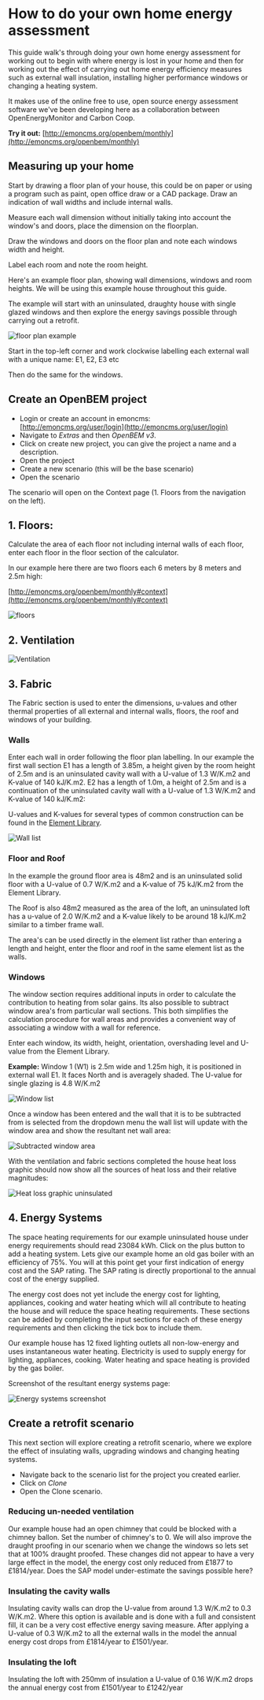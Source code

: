 # How to do your own home energy assessment

This guide walk's through doing your own home energy assessment for working out to begin with where energy is lost in your home and then for working out the effect of carrying out home energy efficiency measures such as external wall insulation, installing higher performance windows or changing a heating system.

It makes use of the online free to use, open source energy assessment software we've been developing here as a collaboration between OpenEnergyMonitor and Carbon Coop.

**Try it out:** [http://emoncms.org/openbem/monthly](http://emoncms.org/openbem/monthly)

## Measuring up your home

Start by drawing a floor plan of your house, this could be on paper or using a program such as paint, open office draw or a CAD package. Draw an indication of wall widths and include internal walls.

Measure each wall dimension without initially taking into account the window's and doors, place the dimension on the floorplan. 

Draw the windows and doors on the floor plan and note each windows width and height.

Label each room and note the room height.

Here's an example floor plan, showing wall dimensions, windows and room heights. We will be using this example house throughout this guide.

The example will start with an uninsulated, draughty house with single glazed windows and then explore the energy savings possible through carrying out a retrofit.

![floor plan example](files/floorplan.png)

Start in the top-left corner and work clockwise labelling each external wall with a unique name: E1, E2, E3 etc

Then do the same for the windows.

## Create an OpenBEM project

- Login or create an account in emoncms: [http://emoncms.org/user/login](http://emoncms.org/user/login)
- Navigate to *Extras* and then *OpenBEM v3*.
- Click on create new project, you can give the project a name and a description.
- Open the project
- Create a new scenario (this will be the base scenario)
- Open the scenario

The scenario will open on the Context page (1. Floors from the navigation on the left).

## 1. Floors: 

Calculate the area of each floor not including internal walls of each floor, enter each floor in the floor section of the calculator.

In our example here there are two floors each 6 meters by 8 meters and 2.5m high:

[http://emoncms.org/openbem/monthly#context](http://emoncms.org/openbem/monthly#context)

![floors](files/floors.png)

## 2. Ventilation

![Ventilation](files/ventilation.png)

## 3. Fabric

The Fabric section is used to enter the dimensions, u-values and other thermal properties of all external and internal walls, floors, the roof and windows of your building. 

### Walls

Enter each wall in order following the floor plan labelling. In our example the first wall section E1 has a length of 3.85m, a height given by the room height of 2.5m and is an uninsulated cavity wall with a U-value of 1.3 W/K.m2 and K-value of 140 kJ/K.m2. E2 has a length of 1.0m, a height of 2.5m and is a continuation of the uninsulated cavity wall with a U-value of 1.3 W/K.m2 and K-value of 140 kJ/K.m2:

U-values and K-values for several types of common construction can be found in the [Element Library](ElementLibrary.md).

![Wall list](files/walllist.png)

### Floor and Roof

In the example the ground floor area is 48m2 and is an uninsulated solid floor with a U-value of 0.7 W/K.m2 and a K-value of 75 kJ/K.m2 from the Element Library. 

The Roof is also 48m2 measured as the area of the loft, an uninsulated loft has a u-value of 2.0 W/K.m2 and a K-value likely to be around 18 kJ/K.m2 similar to a timber frame wall.

The area's can be used directly in the element list rather than entering a length and height, enter the floor and roof in the same element list as the walls.

### Windows

The window section requires additional inputs in order to calculate the contribution to heating from solar gains. Its also possible to subtract window area's from particular wall sections. This both simplifies the calculation procedure for wall areas and provides a convenient way of associating a window with a wall for reference.

Enter each window, its width, height, orientation, overshading level and U-value from the Element Library.

**Example:** Window 1 (W1) is 2.5m wide and 1.25m high, it is positioned in external wall E1. It faces North and is averagely shaded. The U-value for single glazing is 4.8 W/K.m2

![Window list](files/windows.png)

Once a window has been entered and the wall that it is to be subtracted from is selected from the dropdown menu the wall list will update with the window area and show the resultant net wall area:

![Subtracted window area](files/subtractedwindows.png)

With the ventilation and fabric sections completed the house heat loss graphic should now show all the sources of heat loss and their relative magnitudes:

![Heat loss graphic uninsulated](files/heatloss_uninsulated.png)

## 4. Energy Systems

The space heating requirements for our example uninsulated house under energy requirements should read 23084 kWh. Click on the plus button to add a heating system. Lets give our example home an old gas boiler with an efficiency of 75%. You will at this point get your first indication of energy cost and the SAP rating. The SAP rating is directly proportional to the annual cost of the energy supplied. 

The energy cost does not yet include the energy cost for lighting, appliances, cooking and water heating which will all contribute to heating the house and will reduce the space heating requirements. These sections can be added by completing the input sections for each of these energy requirements and then clicking the tick box to include them.

Our example house has 12 fixed lighting outlets all non-low-energy and uses instantaneous water heating. Electricity is used to supply energy for lighting, appliances, cooking. Water heating and space heating is provided by the gas boiler.

Screenshot of the resultant energy systems page:

![Energy systems screenshot](files/energysystems.png)


## Create a retrofit scenario

This next section will explore creating a retrofit scenario, where we explore the effect of insulating walls, upgrading windows and changing heating systems.

- Navigate back to the scenario list for the project you created earlier.
- Click on *Clone*
- Open the Clone scenario.


### Reducing un-needed ventilation

Our example house had an open chimney that could be blocked with a chimney ballon. Set the number of chimney's to 0. We will also improve the draught proofing in our scenario when we change the windows so lets set that at 100% draught proofed. These changes did not appear to have a very large effect in the model, the energy cost only reduced from £1877 to £1814/year. Does the SAP model under-estimate the savings possible here?

### Insulating the cavity walls

Insulating cavity walls can drop the U-value from around 1.3 W/K.m2 to 0.3 W/K.m2. Where this option is available and is done with a full and consistent fill, it can be a very cost effective energy saving measure. After applying a U-value of 0.3 W/K.m2 to all the external walls in the model the annual energy cost drops from £1814/year to £1501/year.

### Insulating the loft

Insulating the loft with 250mm of insulation a U-value of 0.16 W/K.m2 drops the annual energy cost from £1501/year to £1242/year






